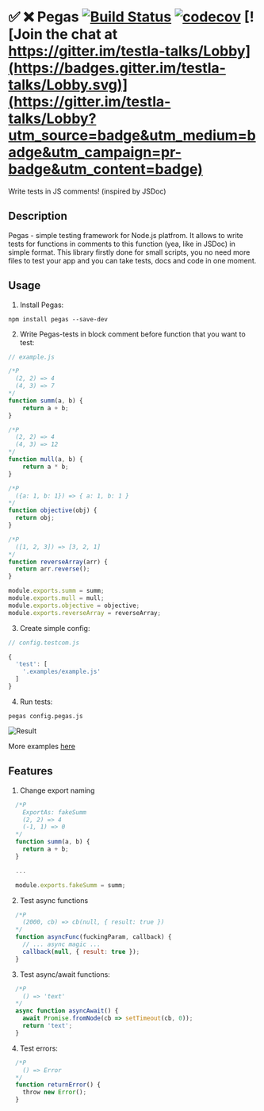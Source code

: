 # :white_check_mark: :x: Pegas [![Build Status](https://travis-ci.org/FrodoTheTrue/testla.svg?branch=master)](https://travis-ci.org/FrodoTheTrue/testla) [![codecov](https://codecov.io/gh/FrodoTheTrue/testla/branch/master/graph/badge.svg)](https://codecov.io/gh/FrodoTheTrue/testla) [![Join the chat at https://gitter.im/testla-talks/Lobby](https://badges.gitter.im/testla-talks/Lobby.svg)](https://gitter.im/testla-talks/Lobby?utm_source=badge&utm_medium=badge&utm_campaign=pr-badge&utm_content=badge)
Write tests in JS comments! (inspired by JSDoc)
## Description
Pegas - simple testing framework for Node.js platfrom. It allows to write tests for functions in comments to this function (yea, like in JSDoc) in simple format. This library firstly done for small scripts, you no need more files to test your app and you can take tests, docs and code in one moment.
## Usage
1) Install Pegas:
```
npm install pegas --save-dev
```
2) Write Pegas-tests in block comment before function that you want to test:
```js
// example.js

/*P
  (2, 2) => 4
  (4, 3) => 7
*/
function summ(a, b) {
    return a + b;
}

/*P
  (2, 2) => 4
  (4, 3) => 12
*/
function mull(a, b) {
    return a * b;
}

/*P
  ({a: 1, b: 1}) => { a: 1, b: 1 }
*/
function objective(obj) {
  return obj;
}

/*P
  ([1, 2, 3]) => [3, 2, 1]
*/
function reverseArray(arr) {
  return arr.reverse();
}

module.exports.summ = summ;
module.exports.mull = mull;
module.exports.objective = objective;
module.exports.reverseArray = reverseArray;
```

3) Create simple config:
```js
// config.testcom.js

{
  'test': [
    '.examples/example.js'
  ]
}

```
4) Run tests:
```
pegas config.pegas.js
```
![Result](https://image.ibb.co/ijtCma/Screen_Shot_2017_08_15_at_23_55_04.png)

More examples [here](https://github.com/FrodoTheTrue/pegas/tree/master/examples)

## Features

1) Change export naming

```js
  /*P
    ExportAs: fakeSumm
    (2, 2) => 4
    (-1, 1) => 0
  */
  function summ(a, b) {
    return a + b;
  }

  ...

  module.exports.fakeSumm = summ;
```

2) Test async functions

```js
  /*P
    (2000, cb) => cb(null, { result: true })
  */
  function asyncFunc(fuckingParam, callback) {
    // ... async magic ...
    callback(null, { result: true });
  }
```

3) Test async/await functions:
```js
  /*P
    () => 'text'
  */
  async function asyncAwait() {
    await Promise.fromNode(cb => setTimeout(cb, 0));
    return 'text';
  }
```


4) Test errors:
```js
  /*P
    () => Error
  */
  function returnError() {
    throw new Error();
  }
```
